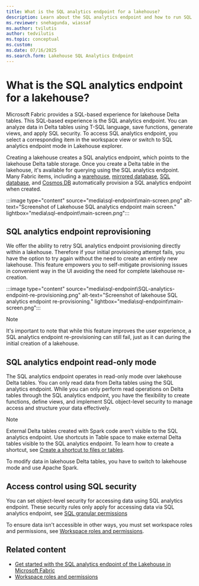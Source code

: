 ```yaml
---
title: What is the SQL analytics endpoint for a lakehouse?
description: Learn about the SQL analytics endpoint and how to run SQL queries directly on Fabric lakehouse tables.
ms.reviewer: snehagunda, wiassaf
ms.author: tvilutis
author: tedvilutis
ms.topic: conceptual
ms.custom:
ms.date: 07/16/2025
ms.search.form: Lakehouse SQL Analytics Endpoint
---
```


# What is the SQL analytics endpoint for a lakehouse?

Microsoft Fabric provides a SQL-based experience for lakehouse Delta tables. This SQL-based experience is the SQL analytics endpoint. You can analyze data in Delta tables using T-SQL language, save functions, generate views, and apply SQL security. To access SQL analytics endpoint, you select a corresponding item in the workspace view or switch to SQL analytics endpoint mode in Lakehouse explorer.

Creating a lakehouse creates a SQL analytics endpoint, which points to the lakehouse Delta table storage. Once you create a Delta table in the lakehouse, it's available for querying using the SQL analytics endpoint. Many Fabric items, including a [warehouse](../data-warehouse/data-warehousing.md#sql-analytics-endpoint-of-the-lakehouse), [mirrored database](../database/mirrored-database/overview.md), [SQL database](../database/sql/sql-analytics-endpoint.md), and [Cosmos DB](../database/cosmos-db/overview.md) automatically provision a SQL analytics endpoint when created.

:::image type="content" source="media\sql-endpoint\main-screen.png" alt-text="Screenshot of Lakehouse SQL analytics endpoint main screen." lightbox="media\sql-endpoint\main-screen.png":::

## SQL analytics endpoint reprovisioning

We offer the ability to retry SQL analytics endpoint provisioning directly within a lakehouse. Therefore if your initial provisioning attempt fails, you have the option to try again without the need to create an entirely new lakehouse. This feature empowers you to self-mitigate provisioning issues in convenient way in the UI avoiding the need for complete lakehouse re-creation.

:::image type="content" source="media\sql-endpoint\SQL-analytics-endpoint-re-provisioning.png" alt-text="Screenshot of lakehouse SQL analytics endpoint re-provisioning." lightbox="media\sql-endpoint\main-screen.png":::

> [!NOTE]
> It's important to note that while this feature improves the user experience, a SQL analytics endpoint re-provisioning can still fail, just as it can during the initial creation of a lakehouse.

## SQL analytics endpoint read-only mode

The SQL analytics endpoint operates in read-only mode over lakehouse Delta tables. You can only read data from Delta tables using the SQL analytics endpoint. While you can only perform read operations on Delta tables through the SQL analytics endpoint, you have the flexibility to create functions, define views, and implement SQL object-level security to manage access and structure your data effectively.

> [!NOTE]
> External Delta tables created with Spark code aren't visible to the SQL analytics endpoint. Use shortcuts in Table space to make external Delta tables visible to the SQL analytics endpoint. To learn how to create a shortcut, see [Create a shortcut to files or tables](lakehouse-shortcuts.md#create-a-shortcut-to-files-or-tables).

To modify data in lakehouse Delta tables, you have to switch to lakehouse mode and use Apache Spark.

## Access control using SQL security

You can set object-level security for accessing data using SQL analytics endpoint. These security rules only apply for accessing data via SQL analytics endpoint, see [SQL granular permissions](../data-warehouse/sql-granular-permissions.md)

To ensure data isn't accessible in other ways, you must set workspace roles and permissions, see [Workspace roles and permissions](workspace-roles-lakehouse.md).

## Related content

- [Get started with the SQL analytics endpoint of the Lakehouse in Microsoft Fabric](../data-warehouse/data-warehousing.md#sql-analytics-endpoint-of-the-lakehouse)
- [Workspace roles and permissions](workspace-roles-lakehouse.md)
